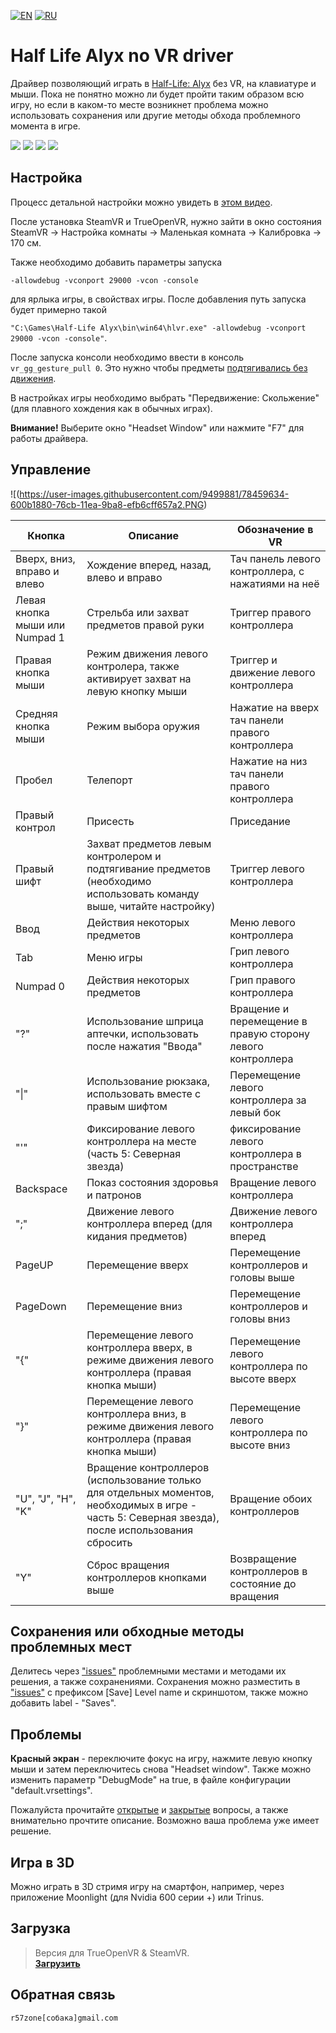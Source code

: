﻿[![EN](https://user-images.githubusercontent.com/9499881/33184537-7be87e86-d096-11e7-89bb-f3286f752bc6.png)](https://github.com/r57zone/Half-Life-Alyx-novr/blob/master/README.md)
[![RU](https://user-images.githubusercontent.com/9499881/27683795-5b0fbac6-5cd8-11e7-929c-057833e01fb1.png)](https://github.com/r57zone/Half-Life-Alyx-novr/blob/master/README.RU.md) 
# Half Life Alyx no VR driver
Драйвер позволяющий играть в [Half-Life: Alyx](https://store.steampowered.com/app/546560/HalfLife_Alyx/) без VR, на клавиатуре и мыши. Пока не понятно можно ли будет пройти таким образом всю игру, но если в каком-то месте возникнет проблема можно использовать сохранения или другие методы обхода проблемного момента в игре.

[![](https://user-images.githubusercontent.com/9499881/78283334-ad9e4e80-752e-11ea-8aea-a2cf18eae511.gif)](https://youtu.be/-8tchjRHSrA) 
[![](https://user-images.githubusercontent.com/9499881/78290591-fce77d80-7534-11ea-9b2f-f80d3b2c176a.gif)](https://youtu.be/-8tchjRHSrA)
[![](https://user-images.githubusercontent.com/9499881/78290158-57340e80-7534-11ea-9b9a-bdc3b558ac17.gif)](https://youtu.be/BkFEMmqxKlU)
[![](https://user-images.githubusercontent.com/9499881/78291122-e7bf1e80-7535-11ea-9a6a-8621f6ddee68.gif)](https://youtu.be/-8tchjRHSrA)

## Настройка
Процесс детальной настройки можно увидеть в [этом видео](https://youtu.be/66HIE3DFfjo). 



После установка SteamVR и TrueOpenVR, нужно зайти в окно состояния SteamVR -> Настройка комнаты -> Маленькая комната -> Калибровка -> 170 см.



Также необходимо добавить параметры запуска

`-allowdebug -vconport 29000 -vcon -console`

для ярлыка игры, в свойствах игры. После добавления путь запуска будет примерно такой

`"C:\Games\Half-Life Alyx\bin\win64\hlvr.exe" -allowdebug -vconport 29000 -vcon -console"`.


После запуска консоли необходимо ввести в консоль `vr_gg_gesture_pull 0`. Это нужно чтобы предметы [подтягивались без движения](https://youtu.be/RWQbwlXjtjI).



В настройках игры необходимо выбрать "Передвижение: Скольжение" (для плавного хождения как в обычных играх).



**Внимание!** Выберите окно "Headset Window" или нажмите "F7" для работы драйвера.
## Управление
![(https://user-images.githubusercontent.com/9499881/78459634-600b1880-76cb-11ea-9ba8-efb6cff657a2.PNG)

Кнопка | Описание | Обозначение в VR
------------ | ------------- | -------------
Вверх, вниз, вправо и влево | Хождение вперед, назад, влево и вправо | Тач панель левого контроллера, с нажатиями на неё
Левая кнопка мыши или Numpad 1 | Стрельба или захват предметов правой руки | Триггер правого контроллера
Правая кнопка мыши | Режим движения левого контролера, также активирует захват на левую кнопку мыши | Триггер и движение левого контроллера
Средняя кнопка мыши | Режим выбора оружия | Нажатие на вверх тач панели правого контроллера
Пробел | Телепорт | Нажатие на низ тач панели правого контроллера
Правый контрол | Присесть | Приседание
Правый шифт | Захват предметов левым контролером и подтягивание предметов (необходимо использовать команду выше, читайте настройку) | Триггер левого контроллера
Ввод | Действия некоторых предметов | Меню левого контроллера
Tab | Меню игры | Грип левого контроллера
Numpad 0 | Действия некоторых предметов | Грип правого контроллера
"?" | Использование шприца аптечки, использовать после нажатия "Ввода" | Вращение и перемещение в правую сторону левого контроллера
"\|" | Использование рюкзака, использовать вместе с правым шифтом | Перемещение левого контроллера за левый бок
"'" | Фиксирование левого контроллера на месте (часть 5: Северная звезда) | фиксирование левого контроллера в пространстве
Backspace | Показ состояния здоровья и патронов | Вращение левого контроллера
";" | Движение левого контроллера вперед (для кидания предметов) | Движение левого контроллера вперед
PageUP | Перемещение вверх | Перемещение контроллеров и головы выше
PageDown | Перемещение вниз | Перемещение контроллеров и головы вниз
"{" | Перемещение левого контроллера вверх, в режиме движения левого контроллера (правая кнопка мыши) | Перемещение левого контроллера по высоте вверх
"}" | Перемещение левого контроллера вниз, в режиме движения левого контроллера (правая кнопка мыши) | Перемещение левого контроллера по высоте вниз
"U", "J", "H", "K" | Вращение контроллеров (использование только для отдельных моментов, необходимых в игре - часть 5: Северная звезда), после использования сбросить | Вращение обоих контроллеров
"Y" | Сброс вращения контроллеров кнопками выше | Возвращение контроллеров в состояние до вращения

## Сохранения или обходные методы проблемных мест
Делитесь через ["issues"](https://github.com/r57zone/Half-Life-Alyx-novr/issues) проблемными местами и методами их решения, а также сохранениями. Сохранения можно разместить в ["issues"](https://github.com/r57zone/Half-Life-Alyx-novr/issues) с префиксом [Save] Level name и скриншотом, также можно добавить label - "Saves".

## Проблемы
**Красный экран** - переключите фокус на игру, нажмите левую кнопку мыши и затем переключитесь снова "Headset window". Также можно изменить параметр "DebugMode" на true, в файле конфигурации "default.vrsettings".



Пожалуйста прочитайте [открытые](https://github.com/r57zone/Half-Life-Alyx-novr/issues) и [закрытые](https://github.com/r57zone/Half-Life-Alyx-novr/issues?q=is%3Aissue+is%3Aclosed) вопросы, а также внимательно прочтите описание. Возможно ваша проблема уже имеет решение.

## Игра в 3D
Можно играть в 3D стримя игру на смартфон, например, через приложение Moonlight (для Nvidia 600 серии +) или Trinus.

## Загрузка
>Версия для TrueOpenVR & SteamVR.<br>
**[Загрузить](https://github.com/r57zone/Half-Life-Alyx-novr/releases)**

## Обратная связь
`r57zone[собака]gmail.com`